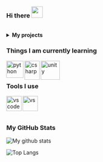 ### Hi there <img src="https://raw.githubusercontent.com/MartinHeinz/MartinHeinz/master/wave.gif" width="30px">

<br>
<details>
   <summary><b>My projects</b></summary>
   <br>
   <a href="https://github.com/faanng/helix">Helix Discord Bot</a>
   <br>
   <a href="https://github.com/faanng/WeatherApp">Weather App</a>
</details>


### Things I am currently learning
<img align="left" alt="python" src="https://upload.wikimedia.org/wikipedia/commons/thumb/c/c3/Python-logo-notext.svg/768px-Python-logo-notext.svg.png" width= "45" height = "45">
<img align="left" alt="csharp" src="https://cdn.worldvectorlogo.com/logos/c--4.svg" width="40" height="50">
<img align="left" alt="unity" src="https://cdn.freebiesupply.com/logos/large/2x/unity-69-logo-png-transparent.png" width="50" height="50">

<br> 
<br>

### Tools I use
<img align="left" alt="vscode" src="https://upload.wikimedia.org/wikipedia/commons/thumb/9/9a/Visual_Studio_Code_1.35_icon.svg/1200px-Visual_Studio_Code_1.35_icon.svg.png" width="40" height="40">
<img align="left" alt="vs" src="https://upload.wikimedia.org/wikipedia/commons/thumb/5/59/Visual_Studio_Icon_2019.svg/1200px-Visual_Studio_Icon_2019.svg.png" width="40" height="40">
<br> 
<br>
<br>


### My GitHub Stats
   ![My github stats](https://github-readme-stats.vercel.app/api?username=faanng&show_icons=true&theme=react)
   
   ![Top Langs](https://github-readme-stats.vercel.app/api/top-langs/?username=faanng&show_icons=true&theme=react)


   

